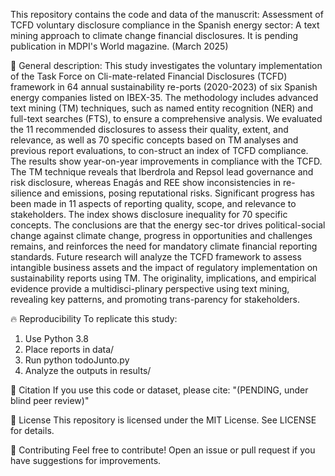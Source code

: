 This repository contains the code and data of the manuscrit:
Assessment of TCFD voluntary disclosure compliance in the Spanish energy sector: A text mining approach to climate change financial disclosures.
It is pending publication in MDPI's World magazine. (March 2025)

📌 General description: 
This study investigates the voluntary implementation of the Task Force on Cli-mate-related Financial Disclosures (TCFD) framework in 64 annual sustainability re-ports (2020-2023) of six Spanish energy companies listed on IBEX-35. The methodology includes advanced text mining (TM) techniques, such as named entity recognition (NER) and full-text searches (FTS), to ensure a comprehensive analysis. We evaluated the 11 recommended disclosures to assess their quality, extent, and relevance, as well as 70 specific concepts based on TM analyses and previous report evaluations, to con-struct an index of TCFD compliance. The results show year-on-year improvements in compliance with the TCFD. The TM technique reveals that Iberdrola and Repsol lead governance and risk disclosure, whereas Enagás and REE show inconsistencies in re-silience and emissions, posing reputational risks. Significant progress has been made in 11 aspects of reporting quality, scope, and relevance to stakeholders. The index shows disclosure inequality for 70 specific concepts. The conclusions are that the energy sec-tor drives political-social change against climate change, progress in opportunities and challenges remains, and reinforces the need for mandatory climate financial reporting standards. Future research will analyze the TCFD framework to assess intangible business assets and the impact of regulatory implementation on sustainability reports using TM. The originality, implications, and empirical evidence provide a multidisci-plinary perspective using text mining, revealing key patterns, and promoting trans-parency for stakeholders.

🔥 Reproducibility
To replicate this study:
1. Use Python 3.8
2. Place reports in data/
3. Run python todoJunto.py 
4. Analyze the outputs in results/

📝 Citation
If you use this code or dataset, please cite:
"(PENDING, under blind peer review)"

📜 License
This repository is licensed under the MIT License. See LICENSE for details.

🤝 Contributing
Feel free to contribute! Open an issue or pull request if you have suggestions for improvements.
